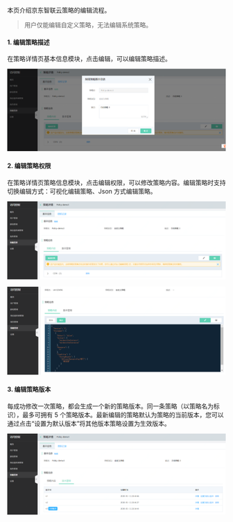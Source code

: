 本页介绍京东智联云策略的编辑流程。

> 用户仅能编辑自定义策略，无法编辑系统策略。

#### 1. 编辑策略描述

在策略详情页基本信息模块，点击编辑，可以编辑策略描述。

![](../../../../../../image/IAM/PolicyNew/edit1.png)


#### 2. 编辑策略权限

在策略详情页策略信息模块，点击编辑权限，可以修改策略内容。编辑策略时支持切换编辑方式：可视化编辑策略、Json 方式编辑策略。

![](../../../../../../image/IAM/PolicyNew/edit2.png)

![](../../../../../../image/IAM/PolicyNew/edit3.png)

#### 3. 编辑策略版本

每成功修改一次策略，都会生成一个新的策略版本。同一条策略（以策略名为标识），最多可拥有 5 个策略版本。最新编辑的策略默认为策略的当前版本，您可以通过点击“设置为默认版本”将其他版本策略设置为生效版本。

![](../../../../../../image/IAM/PolicyNew/edition.png)


